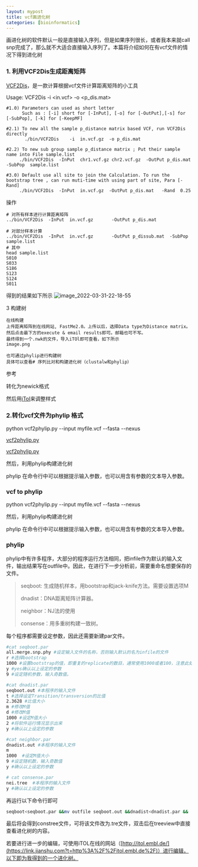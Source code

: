 ```yaml
---
layout: mypost
title: vcf画进化树
categories: [bioinformatics]
---
```


画进化树的软件默认一般是直接输入序列，但是如果序列很长，或者我本来就call snp完成了，那么就不大适合直接输入序列了。本篇将介绍如何在有vcf文件的情况下得到进化树

### 1. 利用VCF2Dis生成距离矩阵

[VCF2Dis](https://github.com/BGI-shenzhen/VCF2Dis)，是一款计算根据vcf文件计算距离矩阵的小工具

Usage: VCF2Dis -i <in.vcf>  -o  <p_dis.mat>
```
#1.0) Parameters can used as short letter
	  Such as : [-i] short for [-InPut], [-o] for [-OutPut],[-s] for [-SubPop], [-k] for [-KeepMF]

#2.1) To new all the sample p_distance matrix based VCF, run VCF2Dis directly
	   ./bin/VCF2Dis    -i  in.vcf.gz  -o p_dis.mat

#2.2) To new sub group sample p_distance matrix ; Put their sample name into File sample.list
	 ./bin/VCF2Dis  -InPut  chr1.vcf.gz chr2.vcf.gz  -OutPut p_dis.mat  -SubPop  sample.list

#3.0) Default use all site to join the Calculation. To run the bootstrap tree , can run muti-time with using part of site, Para [-Rand]
	 ./bin/VCF2Dis  -InPut  in.vcf.gz  -OutPut p_dis.mat   -Rand  0.25
```
操作
```
# 对所有样本进行计算距离矩阵
../bin/VCF2Dis  -InPut  in.vcf.gz       -OutPut p_dis.mat

# 对部分样本计算
../bin/VCF2Dis  -InPut  in.vcf.gz       -OutPut p_dissub.mat  -SubPop  sample.list
# 其中
head sample.list
S010
S033
S186
S123
S124
S011
```
得到的结果如下所示
![image_2022-03-31-22-18-55](image_2022-03-31-22-18-55.png)

3 构建树

    在线构建
    上传距离矩阵到在线网站, FastMe2.0。上传以后，选择Data type为Distance matrix。 然后点击最下方的execute & email results即可。邮箱也可不写。
    最终得到一个.nwk的文件，导入iTOl即可查看，如下所示
    image.png

    也可通过phylip进行构建树
    具体可以查看# 序列比对和构建进化树（clustalw和phylip）

参考


转化为newick格式

然后用[iTol](https://itol.embl.de/)来调整样式

### 2.转化vcf文件为phylip 格式

python vcf2phylip.py --input myfile.vcf --fasta --nexus 

[vcf2phylip.py](https://github.com/edgardomortiz/vcf2phylip)

[vcf2phylip.py](../posts/2022/05/28/vcf2phylip.py)

然后，利用phylip构建进化树

phylip 在命令行中可以根据提示输入参数，也可以用含有参数的文本导入参数。

### vcf to phylip
python vcf2phylip.py --input myfile.vcf --fasta --nexus 

然后，利用phylip构建进化树

phylip 在命令行中可以根据提示输入参数，也可以用含有参数的文本导入参数。

### phylip
phylip中有许多程序，大部分的程序运行方法相同，把infile作为默认的输入文件，输出结果写在outfile中。因此，在进行下一步分析前，需要重命名想要保存的文件。

> seqboot: 生成随机样本，用bootstrap和jack-knife方法。需要设置选项M
> 
> dnadist：DNA距离矩阵计算器。
> 
> neighbor：NJ法的使用
> 
> consense：用多重树构建一致树。

每个程序都需要设定参数，因此还需要新建par文件。

```bash
#cat seqboot.par
all.merge.snp.phy #设定输入文件的名称，否则输入默认的名为infile的文件
r #选择bootstrap
1000 #设置bootstrap的值，即重复的replicate的数目，通常使用1000或者100，注意此处设定好后，后续两步的M值也为1000或者100
y #yes确认以上设定的参数
9 #设定随机参数，输入奇数值。

#cat dnadist.par
seqboot.out #本程序的输入文件
t #选择设定Transition/transversion的比值
2.3628 #比值大小
m #修改M值
d #修改M值
1000 #设定M值大小
2 #将软件运行情况显示出来
y #确认以上设定的参数

#cat neighbor.par
dnadist.out #本程序的输入文件
m 
1000  #设定M值大小
9 #设定随机数，输入奇数值
y #确认以上设定的参数

# cat consense.par
nei.tree  #本程序的输入文件
y #确认以上设定的参数
```

再运行以下命令行即可
```bash
seqboot<seqboot.par &&mv outfile seqboot.out &&dnadist<dnadist.par &&  mv outfile dnadist.out && neighbor<neighbor.par && mv  outfile nei.out && mv outtree nei.tree  && consense<consense.par && mv outfile cons.out && mv outtree constree
```
最后将会得到constree文件，可将该文件改为.tre文件，双击后在treeview中直接查看进化树的内容。

若要进行进一步的编辑，可使用iTOL在线的网站（[http://itol.embl.de/](https://link.jianshu.com?t=http%3A%2F%2Fitol.embl.de%2F)）进行编辑，以下即为我得到的一个进化树。


